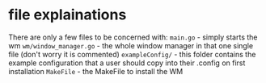 # file explainations
There are only a few files to be concerned with:
`main.go` - simply starts the wm
`wm/window_manager.go` - the whole window manager in that one single file (don't worry it is commented)
`exampleConfig/` - this folder contains the example configuration that a user should copy into their .config on first installation
`MakeFile` - the MakeFile to install the WM
